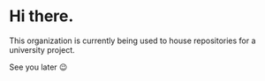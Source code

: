 # Hi there.

This organization is currently being used to house repositories for a university project.

See you later 😉

